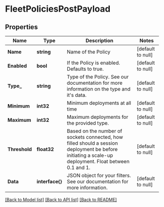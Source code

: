 # FleetPoliciesPostPayload

## Properties
Name | Type | Description | Notes
------------ | ------------- | ------------- | -------------
**Name** | **string** | Name of the Policy | [default to null]
**Enabled** | **bool** | If the Policy is enabled. Defaults to true. | [default to null]
**Type_** | **string** | Type of the Policy. See our documentation for more information on the type and it&#39;s data. | [default to null]
**Minimum** | **int32** | Minimum deployments at all time | [default to null]
**Maximum** | **int32** | Maximum deployments for the provided type. | [default to null]
**Threshold** | **float32** | Based on the number of sockets connected, how filled should a session deployment be before initiating a scale-up deployment. Float between 0.1 and 1. | [default to null]
**Data** | **interface{}** | JSON object for your filters. See our documentation for more information. | [default to null]

[[Back to Model list]](../README.md#documentation-for-models) [[Back to API list]](../README.md#documentation-for-api-endpoints) [[Back to README]](../README.md)



